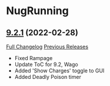 # NugRunning

## [9.2.1](https://github.com/rgd87/NugRunning/tree/9.2.1) (2022-02-28)
[Full Changelog](https://github.com/rgd87/NugRunning/compare/9.1.0...9.2.1) [Previous Releases](https://github.com/rgd87/NugRunning/releases)

- Fixed Rampage  
- Update ToC for 9.2, Wago  
- Added 'Show Charges' toggle to GUI  
- Added Deadly Poison timer  

